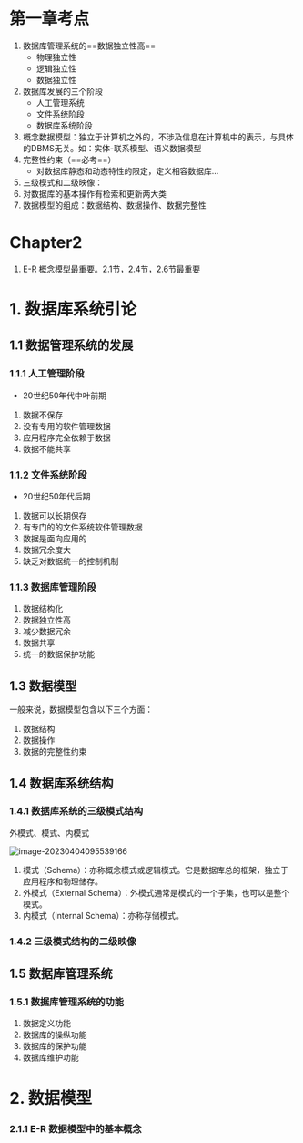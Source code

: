 # 第一章考点

1. 数据库管理系统的==数据独立性高==
   - 物理独立性
   - 逻辑独立性
   - 数据独立性
2. 数据库发展的三个阶段
   - 人工管理系统
   - 文件系统阶段
   - 数据库系统阶段
3. 概念数据模型：独立于计算机之外的，不涉及信息在计算机中的表示，与具体的DBMS无关。如：实体-联系模型、语义数据模型
4. 完整性约束（==必考==）
   - 对数据库静态和动态特性的限定，定义相容数据库…
5. 三级模式和二级映像：
6. 对数据库的基本操作有检索和更新两大类
7. 数据模型的组成：数据结构、数据操作、数据完整性

# Chapter2

1. E-R 概念模型最重要。2.1节，2.4节，2.6节最重要







# 1. 数据库系统引论

## 1.1 数据管理系统的发展

### 1.1.1 人工管理阶段

- 20世纪50年代中叶前期

1. 数据不保存
2. 没有专用的软件管理数据
3. 应用程序完全依赖于数据
4. 数据不能共享

### 1.1.2 文件系统阶段

- 20世纪50年代后期

1. 数据可以长期保存
2. 有专门的的文件系统软件管理数据
3. 数据是面向应用的
4. 数据冗余度大
5. 缺乏对数据统一的控制机制

### 1.1.3 数据库管理阶段

1. 数据结构化
2. 数据独立性高
3. 减少数据冗余
4. 数据共享
5. 统一的数据保护功能

## 1.3 数据模型

一般来说，数据模型包含以下三个方面：

1. 数据结构
2. 数据操作
3. 数据的完整性约束

## 1.4 数据库系统结构

### 1.4.1 数据库系统的三级模式结构

外模式、模式、内模式

![image-20230404095539166](C:\Users\ming\AppData\Roaming\Typora\typora-user-images\image-20230404095539166.png) 

1. 模式（Schema）：亦称概念模式或逻辑模式。它是数据库总的框架，独立于应用程序和物理储存。
2. 外模式（External Schema）：外模式通常是模式的一个子集，也可以是整个模式。
3. 内模式（Internal Schema）：亦称存储模式。

### 1.4.2 三级模式结构的二级映像

## 1.5 数据库管理系统

### 1.5.1 数据库管理系统的功能

1. 数据定义功能
2. 数据库的操纵功能
3. 数据库的保护功能
4. 数据库维护功能

# 2. 数据模型

### 2.1.1 E-R 数据模型中的基本概念





















